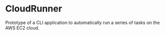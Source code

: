 # CloudRunner

Prototype of a CLI application to automatically run a series of tasks on the AWS EC2 cloud.
